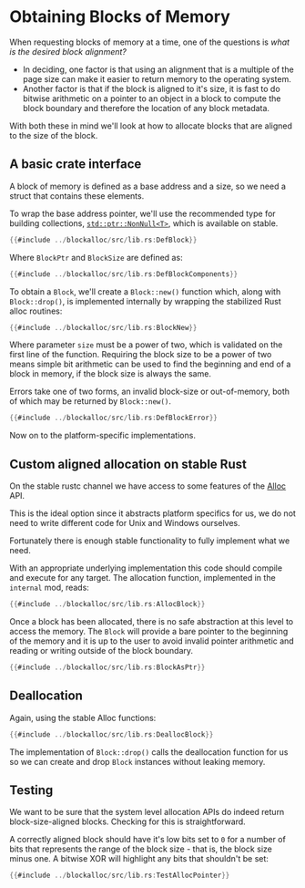 # Obtaining Blocks of Memory

When requesting blocks of memory at a time, one of the questions is *what
is the desired block alignment?*

* In deciding, one factor is that using an alignment that is a multiple of the
  page size can make it easier to return memory to the operating system.
* Another factor is that if the block is aligned to it's size, it is fast to
  do bitwise arithmetic on a pointer to an object in a block to compute the
  block boundary and therefore the location of any block metadata.

With both these in mind we'll look at how to allocate blocks that are
aligned to the size of the block.


## A basic crate interface

A block of memory is defined as a base address and a size, so we need a struct
that contains these elements.

To wrap the base address pointer, we'll use the recommended type for building
collections, [`std::ptr::NonNull<T>`](https://doc.rust-lang.org/std/ptr/struct.NonNull.html),
which is available on stable.

```rust
{{#include ../blockalloc/src/lib.rs:DefBlock}}
```

Where `BlockPtr` and `BlockSize` are defined as:

```rust
{{#include ../blockalloc/src/lib.rs:DefBlockComponents}}
```

To obtain a `Block`, we'll create a `Block::new()` function which, along with
`Block::drop()`, is implemented internally by wrapping the stabilized Rust alloc 
routines:

```rust
{{#include ../blockalloc/src/lib.rs:BlockNew}}
```

Where parameter `size` must be a power of two, which is validated on the first
line of the function.  Requiring the block size to be a power of two means
simple bit arithmetic can be used to find the beginning and end of a block in
memory, if the block size is always the same.

Errors take one of two forms, an invalid block-size or out-of-memory, both
of which may be returned by `Block::new()`.

```rust
{{#include ../blockalloc/src/lib.rs:DefBlockError}}
```

Now on to the platform-specific implementations.


## Custom aligned allocation on stable Rust

On the stable rustc channel we have access to some features of the
[Alloc](https://doc.rust-lang.org/std/alloc/index.html) API. 

This is the ideal option since it abstracts platform specifics for us, we do
not need to write different code for Unix and Windows ourselves.

Fortunately there is enough stable functionality to 
fully implement what we need.

With an appropriate underlying implementation this code should compile and 
execute for any target. The allocation function, implemented in the `internal` 
mod, reads:

```rust
{{#include ../blockalloc/src/lib.rs:AllocBlock}}
```

Once a block has been allocated, there is no safe abstraction at this level
to access the memory. The `Block` will provide a bare pointer to the beginning
of the memory and it is up to the user to avoid invalid pointer arithmetic
and reading or writing outside of the block boundary.

```rust
{{#include ../blockalloc/src/lib.rs:BlockAsPtr}}
```


## Deallocation

Again, using the stable Alloc functions:

```rust
{{#include ../blockalloc/src/lib.rs:DeallocBlock}}
```

The implementation of `Block::drop()` calls the deallocation function
for us so we can create and drop `Block` instances without leaking memory.


## Testing

We want to be sure that the system level allocation APIs do indeed return
block-size-aligned blocks. Checking for this is straightforward.

A correctly aligned block should have it's low bits
set to `0` for a number of bits that represents the range of the block
size - that is, the block size minus one. A bitwise XOR will highlight any
bits that shouldn't be set:

```rust
{{#include ../blockalloc/src/lib.rs:TestAllocPointer}}
```
